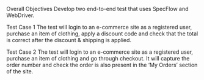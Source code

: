 Overall Objectives
Develop two end-to-end test that uses SpecFlow and WebDriver.

Test Case 1
The test will login to an e-commerce site as a registered user, purchase an item of clothing, apply a 
discount code and check that the total is correct after the discount & shipping is applied. 

Test Case 2
The test will login to an e-commerce site as a registered user, purchase an item of clothing and go 
through checkout. It will capture the order number and check the order is also present in the ‘My 
Orders’ section of the site.


